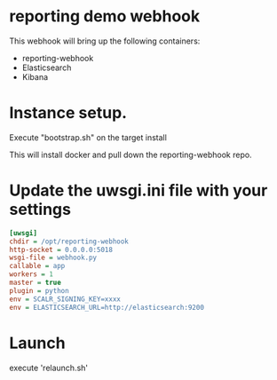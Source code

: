 # reporting demo webhook

This webhook will bring up the following containers:
 - reporting-webhook
 - Elasticsearch
 - Kibana

# Instance setup.
Execute "bootstrap.sh" on the target install

This will install docker and pull down the reporting-webhook repo.

# Update the uwsgi.ini file with your settings

```ini
[uwsgi]
chdir = /opt/reporting-webhook
http-socket = 0.0.0.0:5018
wsgi-file = webhook.py
callable = app
workers = 1
master = true
plugin = python
env = SCALR_SIGNING_KEY=xxxx
env = ELASTICSEARCH_URL=http://elasticsearch:9200
```

# Launch
execute 'relaunch.sh'
